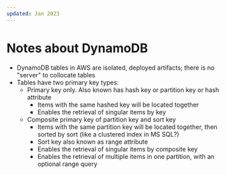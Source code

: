 ```yaml
---
updated: Jan 2023
---
```

# Notes about DynamoDB

- DynamoDB tables in AWS are isolated, deployed artifacts; there is no "server" to collocate tables
- Tables have two primary key types:
  - Primary key only. Also known has hash key or partition key or hash attribute
    - Items with the same hashed key will be located together
    - Enables the retrieval of singular items by key
  - Composite primary key of partition key and sort key
    - Items with the same partition key will be located together, then sorted by sort (like a clustered index in MS SQL?)
    - Sort key also known as range attribute
    - Enables the retrieval of singular items by composite key
    - Enables the retrieval of multiple items in one partition, with an optional range query
